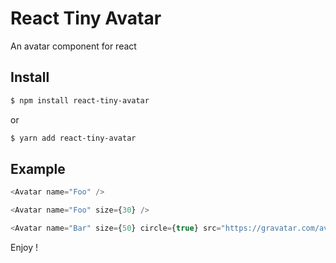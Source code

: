 # React Tiny Avatar

An avatar component for react

## Install

```sh
$ npm install react-tiny-avatar
```

or

```sh
$ yarn add react-tiny-avatar
```

## Example

```ts
<Avatar name="Foo" />

<Avatar name="Foo" size={30} />

<Avatar name="Bar" size={50} circle={true} src="https://gravatar.com/avatar/f915b933ad989fac603c0c8315afd6f8?s=400&d=robohash&r=x" />
```

Enjoy !